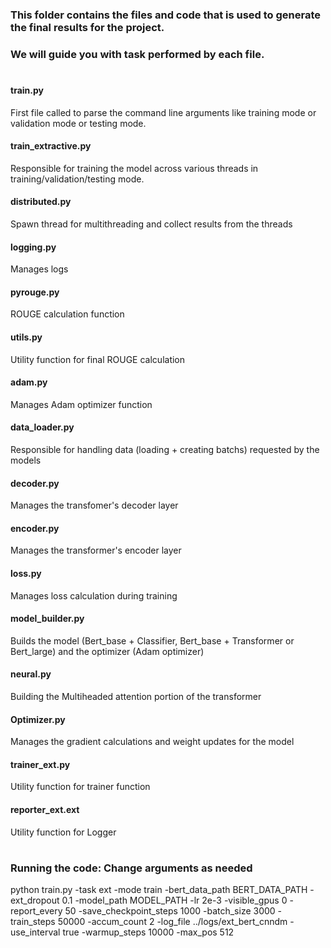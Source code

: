 ### This folder contains the files and code that is used to generate the final results for the project.
### We will guide you with task performed by each file.
#
#### train.py
First file called to parse the command line arguments like training mode or validation mode or testing mode.
#### train_extractive.py
Responsible for training the model across various threads in training/validation/testing mode.
#### distributed.py
Spawn thread for multithreading and collect results from the threads
#### logging.py
Manages logs
#### pyrouge.py
ROUGE calculation function
#### utils.py
Utility function for final ROUGE calculation
#### adam.py
Manages Adam optimizer function
#### data_loader.py
Responsible for handling data (loading + creating batchs) requested by the models
#### decoder.py
Manages the transfomer's decoder layer
#### encoder.py
Manages the transformer's encoder layer 
#### loss.py
Manages loss calculation during training
#### model_builder.py
Builds the model (Bert_base + Classifier, Bert_base + Transformer or Bert_large) and the optimizer (Adam optimizer)
#### neural.py
Building the Multiheaded attention portion of the transformer
#### Optimizer.py
Manages the gradient calculations and weight updates for the model
#### trainer_ext.py
Utility function for trainer function
#### reporter_ext.ext
Utility function for Logger
#
### Running the code: Change arguments as needed
python train.py -task ext -mode train -bert_data_path BERT_DATA_PATH -ext_dropout 0.1 -model_path MODEL_PATH -lr 2e-3 -visible_gpus 0 -report_every 50 -save_checkpoint_steps 1000 -batch_size 3000 -train_steps 50000 -accum_count 2 -log_file ../logs/ext_bert_cnndm -use_interval true -warmup_steps 10000 -max_pos 512





